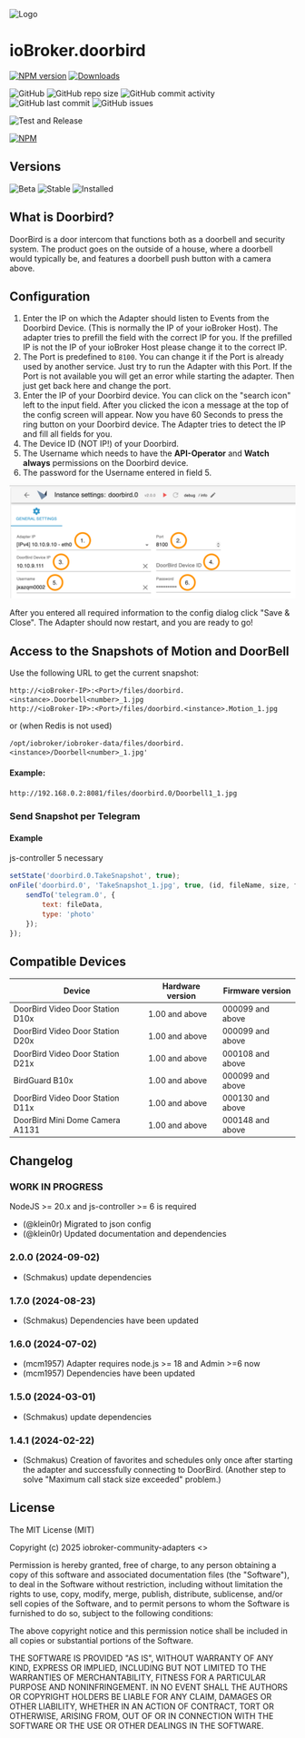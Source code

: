 ![Logo](admin/doorbird.png)

# ioBroker.doorbird

[![NPM version](https://img.shields.io/npm/v/iobroker.doorbird.svg)](https://www.npmjs.com/package/iobroker.doorbird)
[![Downloads](https://img.shields.io/npm/dm/iobroker.doorbird.svg)](https://www.npmjs.com/package/iobroker.doorbird)

![GitHub](https://img.shields.io/github/license/iobroker-community-adapters/iobroker.doorbird?style=flat-square)
![GitHub repo size](https://img.shields.io/github/repo-size/iobroker-community-adapters/iobroker.doorbird?logo=github&style=flat-square)
![GitHub commit activity](https://img.shields.io/github/commit-activity/m/iobroker-community-adapters/iobroker.doorbird?logo=github&style=flat-square)
![GitHub last commit](https://img.shields.io/github/last-commit/iobroker-community-adapters/iobroker.doorbird?logo=github&style=flat-square)
![GitHub issues](https://img.shields.io/github/issues/iobroker-community-adapters/iobroker.doorbird?logo=github&style=flat-square)

![Test and Release](https://github.com/iobroker-community-adapters/ioBroker.doorbird/workflows/Test%20and%20Release/badge.svg)

[![NPM](https://nodei.co/npm/iobroker.doorbird.png?downloads=true)](https://nodei.co/npm/iobroker.doorbird/)

## Versions

![Beta](https://img.shields.io/npm/v/iobroker.doorbird.svg?color=red&label=beta)
![Stable](http://iobroker.live/badges/doorbird-stable.svg)
![Installed](http://iobroker.live/badges/doorbird-installed.svg)

## What is Doorbird?

DoorBird is a door intercom that functions both as a doorbell and security system. The product goes on the outside of a house, where a doorbell would typically be, and features a doorbell push button with a camera above.

## Configuration

1. Enter the IP on which the Adapter should listen to Events from the Doorbird Device.
   (This is normally the IP of your ioBroker Host).
   The adapter tries to prefill the field with the correct IP for you. If the prefilled IP is not the IP of your ioBroker Host please change it to the correct IP.
2. The Port is predefined to `8100`. You can change it if the Port is already used by another service.
   Just try to run the Adapter with this Port. If the Port is not available you will get an error while starting the adapter. Then just get back here and change the port.
3. Enter the IP of your Doorbird device. You can click on the "search icon" left to the input field. After you clicked the icon a message at the top of the config screen will appear. Now you have 60 Seconds to press the ring button on your Doorbird device. The Adapter tries to detect the IP and fill all fields for you.
4. The Device ID (NOT IP!) of your Doorbird.
5. The Username which needs to have the **API-Operator** and **Watch always** permissions on the Doorbird device.
6. The password for the Username entered in field 5.

![Screenshot](img/configscreen.png)

After you entered all required information to the config dialog click "Save & Close".
The Adapter should now restart, and you are ready to go!

## Access to the Snapshots of Motion and DoorBell

Use the following URL to get the current snapshot:

```
http://<ioBroker-IP>:<Port>/files/doorbird.<instance>.Doorbell<number>_1.jpg
http://<ioBroker-IP>:<Port>/files/doorbird.<instance>.Motion_1.jpg
```

or (when Redis is not used)

```
/opt/iobroker/iobroker-data/files/doorbird.<instance>/Doorbell<number>_1.jpg'
```

#### Example:

`http://192.168.0.2:8081/files/doorbird.0/Doorbell1_1.jpg`

### Send Snapshot per Telegram

#### Example

js-controller 5 necessary

```js
setState('doorbird.0.TakeSnapshot', true);
onFile('doorbird.0', 'TakeSnapshot_1.jpg', true, (id, fileName, size, fileData, mimeType) => {
    sendTo('telegram.0', {
        text: fileData,
        type: 'photo'
    });
});
```

## Compatible Devices

| Device                           | Hardware version | Firmware version |
| -------------------------------- | ---------------- | ---------------- |
| DoorBird Video Door Station D10x | 1.00 and above   | 000099 and above |
| DoorBird Video Door Station D20x | 1.00 and above   | 000099 and above |
| DoorBird Video Door Station D21x | 1.00 and above   | 000108 and above |
| BirdGuard B10x                   | 1.00 and above   | 000099 and above |
| DoorBird Video Door Station D11x | 1.00 and above   | 000130 and above |
| DoorBird Mini Dome Camera A1131  | 1.00 and above   | 000148 and above |

## Changelog

<!--
    Placeholder for the next version (at the beginning of the line):
    ### **WORK IN PROGRESS**
-->
### **WORK IN PROGRESS**

NodeJS >= 20.x and js-controller >= 6 is required

- (@klein0r) Migrated to json config
- (@klein0r) Updated documentation and dependencies

### 2.0.0 (2024-09-02)

- (Schmakus) update dependencies

### 1.7.0 (2024-08-23)

- (Schmakus) Dependencies have been updated

### 1.6.0 (2024-07-02)

- (mcm1957) Adapter requires node.js >= 18 and Admin >=6 now
- (mcm1957) Dependencies have been updated

### 1.5.0 (2024-03-01)

- (Schmakus) update dependencies

### 1.4.1 (2024-02-22)

- (Schmakus) Creation of favorites and schedules only once after starting the adapter and successfully connecting to DoorBird. (Another step to solve "Maximum call stack size exceeded" problem.)

## License

The MIT License (MIT)

Copyright (c) 2025 iobroker-community-adapters <>

Permission is hereby granted, free of charge, to any person obtaining a copy
of this software and associated documentation files (the "Software"), to deal
in the Software without restriction, including without limitation the rights
to use, copy, modify, merge, publish, distribute, sublicense, and/or sell
copies of the Software, and to permit persons to whom the Software is
furnished to do so, subject to the following conditions:

The above copyright notice and this permission notice shall be included in
all copies or substantial portions of the Software.

THE SOFTWARE IS PROVIDED "AS IS", WITHOUT WARRANTY OF ANY KIND, EXPRESS OR
IMPLIED, INCLUDING BUT NOT LIMITED TO THE WARRANTIES OF MERCHANTABILITY,
FITNESS FOR A PARTICULAR PURPOSE AND NONINFRINGEMENT. IN NO EVENT SHALL THE
AUTHORS OR COPYRIGHT HOLDERS BE LIABLE FOR ANY CLAIM, DAMAGES OR OTHER
LIABILITY, WHETHER IN AN ACTION OF CONTRACT, TORT OR OTHERWISE, ARISING FROM,
OUT OF OR IN CONNECTION WITH THE SOFTWARE OR THE USE OR OTHER DEALINGS IN
THE SOFTWARE.
